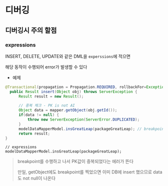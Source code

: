 # 디버깅





## 디버깅시 주의 할점

### expressions

INSERT, DELETE, UPDATE와 같은 DML을 `experssions`에 적으면

해당 동작이 수행되어 error가 발생할 수 있다

-  예제

  ~~~java
  @Transactional(propagation = Propagation.REQUIRED, rollbackFor=Exception.class)
  	public Result insert(Object obj) throws ServerException {
  		Result result = new Result();
  		
  		// 중복 체크 - PK is not AI
  		Object data = mapper.getObject(obj.getId());
  		if(data != null) {
  			throw new ServerException(ServerError.DUPLICATED);
  		}
  		modelDataMapperModel.insGreatLeap(packageGreatLeap); // breakpoint 찍혀있음
  		return result;
  }
  ~~~

  ~~~
  // expressions
  modelDataMapperModel.insGreatLeap(packageGreatLeap);
  ~~~

  > breakpoint를 수행하고 나서 PK값이 중복되었다는 에러가 뜬다
  >
  > 만일, getObject에도 breakpoint를 찍었으면 이미 DB에 insert 했으므로 data도 not null이 나온다
